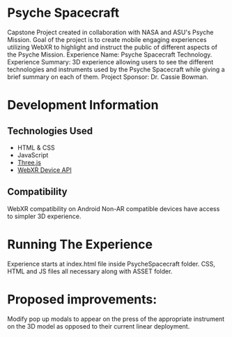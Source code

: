 # Psyche Spacecraft

Capstone Project created in collaboration with NASA and ASU's Psyche Mission. Goal of the project is to create mobile engaging experiences utilizing WebXR to highlight and instruct the public of different aspects of the Psyche Mission.
Experience Name: Psyche Spacecraft Technology.
Experience Summary: 3D experience allowing users to see the different technologies and instruments used by the Psyche Spacecraft while giving a brief summary on each of them.
Project Sponsor: Dr. Cassie Bowman.

# Development Information

## Technologies Used
* HTML & CSS
* JavaScript
* [Three.js](https://threejs.org/)
* [WebXR Device API](https://developer.mozilla.org/en-US/docs/Web/API/WebXR_Device_API)

## Compatibility
WebXR compatibility on Android
Non-AR compatible devices have access to simpler 3D experience.
 
# Running The Experience
Experience starts at index.html file inside PsycheSpacecraft folder. CSS, HTML and JS files all necessary along with ASSET folder.  

# Proposed improvements:
Modify pop up modals to appear on the press of the appropriate instrument on the 3D model as opposed to their current linear deployment.
